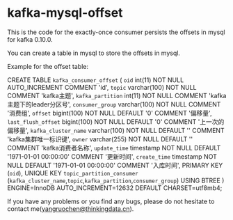 # kafka-mysql-offset

This is the code for the exactly-once consumer persists the offsets in mysql for kafka 0.10.0.

You can create a table in mysql to store the offsets in mysql.

Example for the offset table:

CREATE TABLE `kafka_consumer_offset` (
  `oid` int(11) NOT NULL AUTO_INCREMENT COMMENT 'id',
  `topic` varchar(100) NOT NULL COMMENT 'kafka主题',
  `kafka_partition` int(11) NOT NULL COMMENT 'kafka主题下的leader分区号',
  `consumer_group` varchar(100) NOT NULL COMMENT '消费组',
  `offset` bigint(100) NOT NULL DEFAULT '0' COMMENT '偏移量',
  `last_flush_offset` bigint(100) NOT NULL DEFAULT '0' COMMENT '上一次的偏移量',
  `kafka_cluster_name` varchar(100) NOT NULL DEFAULT '' COMMENT 'kafka集群唯一标识键',
  `owner` varchar(255) NOT NULL DEFAULT '' COMMENT 'kafka消费者名称',
  `update_time` timestamp NOT NULL DEFAULT '1971-01-01 00:00:00' COMMENT '更新时间',
  `create_time` timestamp NOT NULL DEFAULT '1971-01-01 00:00:00' COMMENT '入库时间',
  PRIMARY KEY (`oid`),
  UNIQUE KEY `topic_partition_consumer` (`kafka_cluster_name`,`topic`,`kafka_partition`,`consumer_group`) USING BTREE
) ENGINE=InnoDB AUTO_INCREMENT=12632 DEFAULT CHARSET=utf8mb4;


If you have any problems or you find any bugs, please do not hesitate to contact me(yangruochen@thinkingdata.cn).
